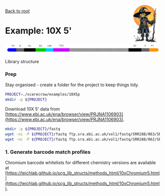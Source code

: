 <img style="float:right;width:100px;" src="../img/scarecrow.png" alt="scarecrow"/>

[Back to root](root.md)

# Example: 10X 5'

<picture>
  <source media="(prefers-color-scheme: dark)" srcset="../img/10X5p_dark.svg">
  <img alt="Chromium 10X 5' library structure" src="../img/10X5p_light.svg">
</picture>

Library structure

### Prep

Stay organised - create a folder for the project to keep things tidy.

```bash
PROJECT=./scarecrow/examples/10X5p
mkdir -p ${PROJECT}
```

Download 10X 5' data from [https://www.ebi.ac.uk/ena/browser/view/PRJNA1106903](https://www.ebi.ac.uk/ena/browser/view/PRJNA1106903).

```bash
mkdir -p ${PROJECT}/fastq
wget -nc -P ${PROJECT}/fastq ftp.sra.ebi.ac.uk/vol1/fastq/SRR288/063/SRR28867563/SRR28867563.fastq.gz
wget -nc -P ${PROJECT}/fastq ftp.sra.ebi.ac.uk/vol1/fastq/SRR288/062/SRR28867562/SRR28867562.fastq.gz
```

### 1. Generate barcode match profiles

Chromium barcode whitelists for different chemistry versions are available at [https://teichlab.github.io/scg_lib_structs/methods_html/10xChromium5.html](https://teichlab.github.io/scg_lib_structs/methods_html/10xChromium5.html).